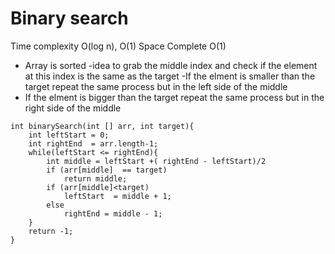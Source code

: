 # Binary search 
Time complexity  O(log n), O(1)
Space Complete O(1)
- Array is sorted
-idea 
to grab the middle index and check if the element at this index is the same as the target
-If the elment is smaller than the target  repeat the same process but in the left side of the middle
- If the elment is bigger  than the target  repeat the same process but in the right side of the middle

```
int binarySearch(int [] arr, int target){
	int leftStart = 0;
	int rightEnd  = arr.length-1;
	while(leftStart <= rightEnd){
		int middle = leftStart +( rightEnd - leftStart)/2
		if (arr[middle]  == target)
			return middle;
		if (arr[middle]<target)
			leftStart  = middle + 1;
		else
			rightEnd = middle - 1;
	}
	return -1;
}

```

